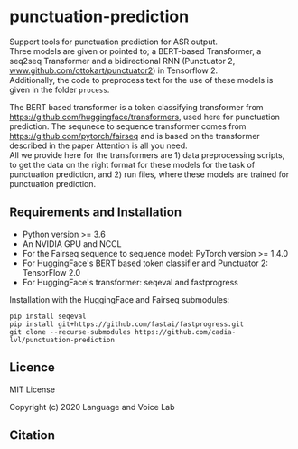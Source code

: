 # punctuation-prediction
Support tools for punctuation prediction for ASR output.  
Three models are given or pointed to; a BERT-based Transformer, a seq2seq Transformer and a bidirectional RNN (Punctuator 2, www.github.com/ottokart/punctuator2)
in Tensorflow 2.  
Additionally, the code to preprocess text for the use of these models is given in the folder `process`.

The BERT based transformer is a token classifying transformer from https://github.com/huggingface/transformers, used here for punctuation prediction. 
The sequnece to sequence transformer comes from https://github.com/pytorch/fairseq and is based on the transformer described in the paper Attention is all you need.  
All we provide here for the transformers are 1) data preprocessing scripts, to get the data on the right format for these models for the task of punctuation prediction, and 2) run files, where these models are trained for punctuation prediction.

## Requirements and Installation
- Python version >= 3.6
- An NVIDIA GPU and NCCL
- For the Fairseq sequence to sequence model: PyTorch version >= 1.4.0
- For HuggingFace's BERT based token classifier and Punctuator 2: TensorFlow 2.0
- For HuggingFace's transformer: seqeval and fastprogress

Installation with the HuggingFace and Fairseq submodules:
~~~~
pip install seqeval  
pip install git+https://github.com/fastai/fastprogress.git  
git clone --recurse-submodules https://github.com/cadia-lvl/punctuation-prediction
~~~~

## Licence
MIT License

Copyright (c) 2020 Language and Voice Lab

## Citation

